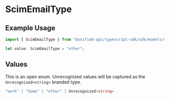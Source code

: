 # ScimEmailType

## Example Usage

```typescript
import { ScimEmailType } from "@unified-api/typescript-sdk/sdk/models/shared";

let value: ScimEmailType = "other";
```

## Values

This is an open enum. Unrecognized values will be captured as the `Unrecognized<string>` branded type.

```typescript
"work" | "home" | "other" | Unrecognized<string>
```
